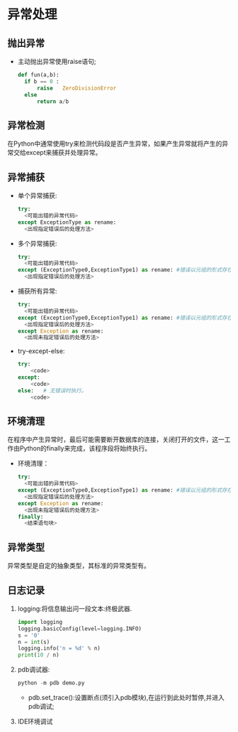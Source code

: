 # 异常处理

## 抛出异常

* 主动抛出异常使用raise语句;
  
  ```python
  def fun(a,b):
    if b == 0 :
        raise   ZeroDivisionError
    else
        return a/b
  ```

## 异常检测

在Python中通常使用try来检测代码段是否产生异常，如果产生异常就将产生的异常交给except来捕获并处理异常。

## 异常捕获

* 单个异常捕获:
  
  ```python
  try:
    <可能出错的异常代码>
  except ExceptionType as rename:
    <出现指定错误后的处理方法>
  ```

* 多个异常捕获:

  ```python
  try:
    <可能出错的异常代码>
  except (ExceptionType0,ExceptionType1) as rename: #错误以元组的形式存在(捕获从左到右的第一个错误)
    <出现指定错误后的处理方法>
  ```

* 捕获所有异常:

  ```python
  try:
    <可能出错的异常代码>
  except (ExceptionType0,ExceptionType1) as rename: #错误以元组的形式存在(捕获从左到右的第一个错误)
    <出现指定错误后的处理方法>
  except Exception as rename:
    <出现未指定错误后的处理方法>
  ```

* try-except-else:

  ```python
  try:
      <code>
  except:
      <code>
  else:   # 无错误时执行。
      <code>
  ```
## 环境清理

在程序中产生异常时，最后可能需要断开数据库的连接，关闭打开的文件，这一工作由Python的finally来完成，该程序段将始终执行。

* 环境清理：

  ```python
  try:
    <可能出错的异常代码>
  except (ExceptionType0,ExceptionType1) as rename: #错误以元组的形式存在(捕获从左到右的第一个错误)
    <出现指定错误后的处理方法>
  except Exception as rename:
    <出现未指定错误后的处理方法>
  finally:
    <结束语句块>
  ```

## 异常类型

异常类型是自定的抽象类型，其标准的异常类型有。

## 日志记录

1. logging:将信息输出问一段文本:终极武器.

    ```python
    import logging
    logging.basicConfig(level=logging.INFO)
    s = '0'
    n = int(s)
    logging.info('n = %d' % n)
    print(10 / n)
    ```

4. pdb调试器:

   ```python
   python -m pdb demo.py
   ```

   * pdb.set_trace():设置断点(须引入pdb模块),在运行到此处时暂停,并进入pdb调试;
5. IDE环境调试